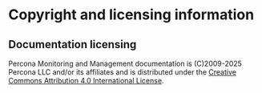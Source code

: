 # Copyright and licensing information

## Documentation licensing

Percona Monitoring and Management documentation is (C)2009-2025 Percona LLC and/or its affiliates and is distributed under the [Creative Commons Attribution 4.0 International License](https://creativecommons.org/licenses/by/4.0/).